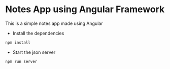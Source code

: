 # Notes App using Angular Framework

This is a simple notes app made using Angular

- Install the dependencies
```bash
npm install
```

- Start the json server
```bash
npm run server
```